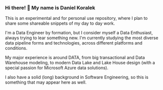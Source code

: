 ### Hi there! 👋 My name is Daniel Koralek
This is an experimental and for personal use repository, where I plan to share some shareable snippets of my day to day work.

I'm a Data Engineer by formation, but I consider myself a Data Enthusiast, always trying to lear something new. I'm currently studying the most diverse data pipeline forms and technologies, across different platforms and conditions.

My major experience is around DATA, from big transactional and Data Warehouse modeling, to modern Data Lake and Lake House design (with a special passion for Microsoft Azure data solutions).

I also have a solid (long) background in Software Engineering, so this is something that may appear here as well.



 

